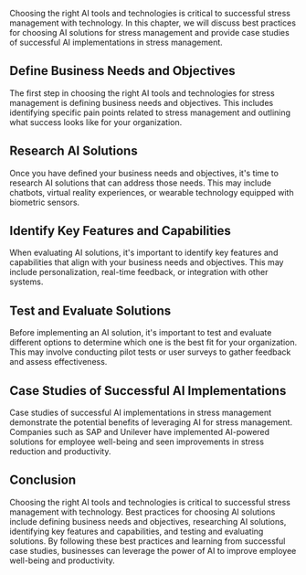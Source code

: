 
Choosing the right AI tools and technologies is critical to successful stress management with technology. In this chapter, we will discuss best practices for choosing AI solutions for stress management and provide case studies of successful AI implementations in stress management.

Define Business Needs and Objectives
------------------------------------

The first step in choosing the right AI tools and technologies for stress management is defining business needs and objectives. This includes identifying specific pain points related to stress management and outlining what success looks like for your organization.

Research AI Solutions
---------------------

Once you have defined your business needs and objectives, it's time to research AI solutions that can address those needs. This may include chatbots, virtual reality experiences, or wearable technology equipped with biometric sensors.

Identify Key Features and Capabilities
--------------------------------------

When evaluating AI solutions, it's important to identify key features and capabilities that align with your business needs and objectives. This may include personalization, real-time feedback, or integration with other systems.

Test and Evaluate Solutions
---------------------------

Before implementing an AI solution, it's important to test and evaluate different options to determine which one is the best fit for your organization. This may involve conducting pilot tests or user surveys to gather feedback and assess effectiveness.

Case Studies of Successful AI Implementations
---------------------------------------------

Case studies of successful AI implementations in stress management demonstrate the potential benefits of leveraging AI for stress management. Companies such as SAP and Unilever have implemented AI-powered solutions for employee well-being and seen improvements in stress reduction and productivity.

Conclusion
----------

Choosing the right AI tools and technologies is critical to successful stress management with technology. Best practices for choosing AI solutions include defining business needs and objectives, researching AI solutions, identifying key features and capabilities, and testing and evaluating solutions. By following these best practices and learning from successful case studies, businesses can leverage the power of AI to improve employee well-being and productivity.
